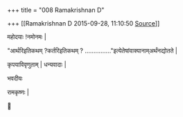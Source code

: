 +++
title = "008 Ramakrishnan D"

+++
[[Ramakrishnan D	2015-09-28, 11:10:50 [Source](https://groups.google.com/g/samskrita/c/zWs5Ucc0gT8)]]



महोदयाः !नमोनमः \|

"आर्थरिइतिकथम् ?कर्तरिइतिकथम् ? ..............."इत्येतेषांवाक्यानाम्अर्थंनद्योत‍ते \|

कृपयाविवृणुताम् \| धन्यवादाः \|

भवदीयः

रामकृष्णः \|  




